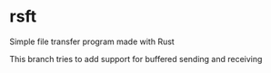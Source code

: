 # rsft
Simple file transfer program made with Rust

This branch tries to add support for buffered sending and receiving
